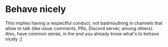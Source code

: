 # Behave nicely

This implies having a respectful conduct, not badmouthing in channels that allow to talk (like issue comments, PRs, Discord server, among others). Also, have common sense, in the end you already know what's to behave nicely ;]
